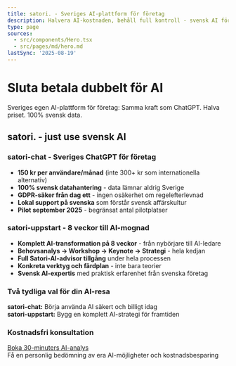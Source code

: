 ```yaml
---
title: satori. - Sveriges AI-plattform för företag
description: Halvera AI-kostnaden, behåll full kontroll - svensk AI för svenska företag
type: page
sources:
  - src/components/Hero.tsx
  - src/pages/md/hero.md
lastSync: '2025-08-19'
---
```


# Sluta betala dubbelt för AI

Sveriges egen AI-plattform för företag: Samma kraft som ChatGPT. Halva priset. 100% svensk data.

## satori. - just use svensk AI

### satori-chat - Sveriges ChatGPT för företag
- **150 kr per användare/månad** (inte 300+ kr som internationella alternativ)
- **100% svensk datahantering** - data lämnar aldrig Sverige  
- **GDPR-säker från dag ett** - ingen osäkerhet om regelefterlevnad
- **Lokal support på svenska** som förstår svensk affärskultur
- **Pilot september 2025** - begränsat antal pilotplatser

### satori-uppstart - 8 veckor till AI-mognad
- **Komplett AI-transformation på 8 veckor** - från nybörjare till AI-ledare
- **Behovsanalys → Workshop → Keynote → Strategi** - hela kedjan
- **Full Satori-AI-advisor tillgång** under hela processen
- **Konkreta verktyg och färdplan** - inte bara teorier
- **Svensk AI-expertis** med praktisk erfarenhet från svenska företag

### Två tydliga val för din AI-resa
**satori-chat:** Börja använda AI säkert och billigt idag  
**satori-uppstart:** Bygg en komplett AI-strategi för framtiden

### Kostnadsfri konsultation
[Boka 30-minuters AI-analys](https://outlook.office.com/bookwithme/user/7a2b5ed0069d485eaa32e2a5231363ad@Satoriml.se/meetingtype/O0B223LCCk-27FtP-ICAXQ2?anonymous&ep=mlink)  
Få en personlig bedömning av era AI-möjligheter och kostnadsbesparing 
